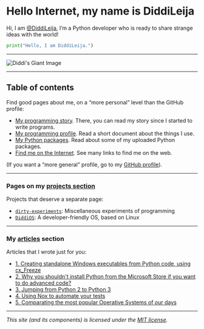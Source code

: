 # Hello Internet, my name is DiddiLeija

Hi, I am [@DiddiLeija](https://github.com/DiddiLeija), I’m a Python developer who is ready to
share strange ideas with the world!

```python
print("Hello, I am DiddiLeija.")
```

----

![Diddi's Giant Image](https://diddileija.github.io/Diddi3.png)

----

## Table of contents

Find good pages about me, on a “more personal” level than the GitHub profile:

- [My programming story](http://diddileija.github.io/my_story). There, you can read my story since I started to write programs.
- [My programming profile](http://diddileija.github.io/profile). Read a short document about the things I use.
- [My Python packages](http://diddileija.github.io/py_packages). Read about some of my uploaded Python packages.
- [Find me on the Internet](http://diddileija.github.io/find_me). See many links to find me on the web.

(If you want a “more general” profile, go to my [GitHub profile](http://github.com/DiddiLeija)).

----

### Pages on my [projects section](http://diddileija.github.io/projects/)

Projects that deserve a separate page:

- [`dirty-experiments`](http://diddileija.github.io/projects/dirty_experiments): Miscellaneous experiments of programming
- [`DiddiOS`](http://diddileija.github.io/projects/diddios): A developer-friendly OS, based on Linux

----

### My [articles](http://diddileija.github.io/articles/) section

Articles that I wrote just for you:

- [1. Creating standalone Windows executables from Python code, using cx\_Freeze](http://diddileija.github.io/articles/article-01)
- [2. Why you shouldn't install Python from the Microsoft Store if you want to do advanced code?](http://diddileija.github.io/articles/article-02)
- [3. Jumping from Python 2 to Python 3](http://diddileija.github.io/articles/article-03)
- [4. Using Nox to automate your tests](http://diddileija.github.io/articles/article-04)
- [5. Comparating the most popular Operative Systems of our days](http://diddileija.github.io/articles/article-05)

----

_This site (and its components) is licensed under the [MIT license](http://diddileija.github.io/license_notice)._
